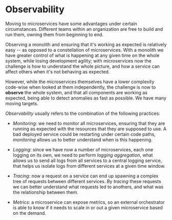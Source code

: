 # Observability

Moving to microservices have some advantages under certain
circumstances. Different teams within an organization are free to
build and run them, owning them from beginning to end.

Observing a monolith and ensuring that it's working as expected is
relatively easy -- as opposed to a constellation of
microservices. With a monolith we have greater control of what is
happening at any given time on the whole system, while losing
development agility; with microservices now the challenge is how to
understand the whole picture, and how a service can affect others when
it's not behaving as expected.

However, while the microservices themselves have a lower complexity
code-wise when looked at them independently, the challenge is now to
**observe** the whole system, and that all components are working as
expected, being able to detect anomalies as fast as possible. We have
many moving targets.

*Observability* usually refers to the combination of the following
practices:

* *Monitoring*: we need to monitor all microservices, ensuring that
  they are running as expected with the resources that they are
  supposed to use. A bad deployed service could be restarting under
  certain code paths, *monitoring* allows us to better understand when
  is this happening.

* *Logging*: since we have now a number of microservices, each one
  logging on its own, we need to perform *logging aggregation*, what
  allows us to send all logs from all services to a central logging
  service, that helps us isolate logs from different services at a
  given time window.

* *Tracing*: now a request on a service can end up spawning a complex
  tree of requests between different services. By *tracing* these
  requests we can better understand what requests led to anothers, and
  what was the relationship between them.

* *Metrics*: a microservice can expose metrics, so an external
  orchestrator is able to know if it needs to scale in or out a given
  microservice based on the demand.
